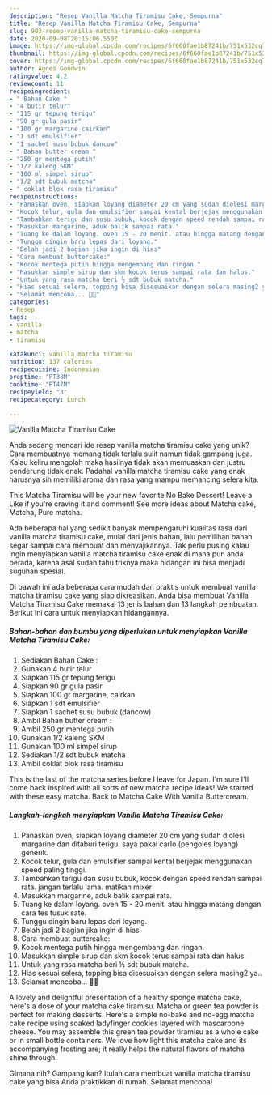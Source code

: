 ```yaml
---
description: "Resep Vanilla Matcha Tiramisu Cake, Sempurna"
title: "Resep Vanilla Matcha Tiramisu Cake, Sempurna"
slug: 903-resep-vanilla-matcha-tiramisu-cake-sempurna
date: 2020-09-08T20:15:06.550Z
image: https://img-global.cpcdn.com/recipes/6f660fae1b87241b/751x532cq70/vanilla-matcha-tiramisu-cake-foto-resep-utama.jpg
thumbnail: https://img-global.cpcdn.com/recipes/6f660fae1b87241b/751x532cq70/vanilla-matcha-tiramisu-cake-foto-resep-utama.jpg
cover: https://img-global.cpcdn.com/recipes/6f660fae1b87241b/751x532cq70/vanilla-matcha-tiramisu-cake-foto-resep-utama.jpg
author: Agnes Goodwin
ratingvalue: 4.2
reviewcount: 11
recipeingredient:
- " Bahan Cake "
- "4 butir telur"
- "115 gr tepung terigu"
- "90 gr gula pasir"
- "100 gr margarine cairkan"
- "1 sdt emulsifier"
- "1 sachet susu bubuk dancow"
- " Bahan butter cream "
- "250 gr mentega putih"
- "1/2 kaleng SKM"
- "100 ml simpel sirup"
- "1/2 sdt bubuk matcha"
- " coklat blok rasa tiramisu"
recipeinstructions:
- "Panaskan oven, siapkan loyang diameter 20 cm yang sudah diolesi margarine dan ditaburi terigu. saya pakai carlo (pengoles loyang) generik."
- "Kocok telur, gula dan emulsifier sampai kental berjejak menggunakan speed paling tinggi."
- "Tambahkan terigu dan susu bubuk, kocok dengan speed rendah sampai rata. jangan terlalu lama. matikan mixer"
- "Masukkan margarine, aduk balik sampai rata."
- "Tuang ke dalam loyang. oven 15 - 20 menit. atau hingga matang dengan cara tes tusuk sate."
- "Tunggu dingin baru lepas dari loyang."
- "Belah jadi 2 bagian jika ingin di hias"
- "Cara membuat buttercake:"
- "Kocok mentega putih hingga mengembang dan ringan."
- "Masukkan simple sirup dan skm kocok terus sampai rata dan halus."
- "Untuk yang rasa matcha beri ½ sdt bubuk matcha."
- "Hias sesuai selera, topping bisa disesuaikan dengan selera masing2 ya.."
- "Selamat mencoba... 🤗🤗"
categories:
- Resep
tags:
- vanilla
- matcha
- tiramisu

katakunci: vanilla matcha tiramisu 
nutrition: 137 calories
recipecuisine: Indonesian
preptime: "PT38M"
cooktime: "PT47M"
recipeyield: "3"
recipecategory: Lunch

---
```



![Vanilla Matcha Tiramisu Cake](https://img-global.cpcdn.com/recipes/6f660fae1b87241b/751x532cq70/vanilla-matcha-tiramisu-cake-foto-resep-utama.jpg)

Anda sedang mencari ide resep vanilla matcha tiramisu cake yang unik? Cara membuatnya memang tidak terlalu sulit namun tidak gampang juga. Kalau keliru mengolah maka hasilnya tidak akan memuaskan dan justru cenderung tidak enak. Padahal vanilla matcha tiramisu cake yang enak harusnya sih memiliki aroma dan rasa yang mampu memancing selera kita.

This Matcha Tiramisu will be your new favorite No Bake Dessert! Leave a Like if you&#39;re craving it and comment! See more ideas about Matcha cake, Matcha, Pure matcha.

Ada beberapa hal yang sedikit banyak mempengaruhi kualitas rasa dari vanilla matcha tiramisu cake, mulai dari jenis bahan, lalu pemilihan bahan segar sampai cara membuat dan menyajikannya. Tak perlu pusing kalau ingin menyiapkan vanilla matcha tiramisu cake enak di mana pun anda berada, karena asal sudah tahu triknya maka hidangan ini bisa menjadi suguhan spesial.


Di bawah ini ada beberapa cara mudah dan praktis untuk membuat vanilla matcha tiramisu cake yang siap dikreasikan. Anda bisa membuat Vanilla Matcha Tiramisu Cake memakai 13 jenis bahan dan 13 langkah pembuatan. Berikut ini cara untuk menyiapkan hidangannya.

<!--inarticleads1-->

##### Bahan-bahan dan bumbu yang diperlukan untuk menyiapkan Vanilla Matcha Tiramisu Cake:

1. Sediakan  Bahan Cake :
1. Gunakan 4 butir telur
1. Siapkan 115 gr tepung terigu
1. Siapkan 90 gr gula pasir
1. Siapkan 100 gr margarine, cairkan
1. Siapkan 1 sdt emulsifier
1. Siapkan 1 sachet susu bubuk (dancow)
1. Ambil  Bahan butter cream :
1. Ambil 250 gr mentega putih
1. Gunakan 1/2 kaleng SKM
1. Gunakan 100 ml simpel sirup
1. Sediakan 1/2 sdt bubuk matcha
1. Ambil  coklat blok rasa tiramisu


This is the last of the matcha series before I leave for Japan. I&#39;m sure I&#39;ll come back inspired with all sorts of new matcha recipe ideas! We started with these easy matcha. Back to Matcha Cake With Vanilla Buttercream. 

<!--inarticleads2-->

##### Langkah-langkah menyiapkan Vanilla Matcha Tiramisu Cake:

1. Panaskan oven, siapkan loyang diameter 20 cm yang sudah diolesi margarine dan ditaburi terigu. saya pakai carlo (pengoles loyang) generik.
1. Kocok telur, gula dan emulsifier sampai kental berjejak menggunakan speed paling tinggi.
1. Tambahkan terigu dan susu bubuk, kocok dengan speed rendah sampai rata. jangan terlalu lama. matikan mixer
1. Masukkan margarine, aduk balik sampai rata.
1. Tuang ke dalam loyang. oven 15 - 20 menit. atau hingga matang dengan cara tes tusuk sate.
1. Tunggu dingin baru lepas dari loyang.
1. Belah jadi 2 bagian jika ingin di hias
1. Cara membuat buttercake:
1. Kocok mentega putih hingga mengembang dan ringan.
1. Masukkan simple sirup dan skm kocok terus sampai rata dan halus.
1. Untuk yang rasa matcha beri ½ sdt bubuk matcha.
1. Hias sesuai selera, topping bisa disesuaikan dengan selera masing2 ya..
1. Selamat mencoba... 🤗🤗


A lovely and delightful presentation of a healthy sponge matcha cake, here&#39;s a dose of your matcha cake tiramisu. Matcha or green tea powder is perfect for making desserts. Here&#39;s a simple no-bake and no-egg matcha cake recipe using soaked ladyfinger cookies layered with mascarpone cheese. You may assemble this green tea powder tiramisu as a whole cake or in small bottle containers. We love how light this matcha cake and its accompanying frosting are; it really helps the natural flavors of matcha shine through. 

Gimana nih? Gampang kan? Itulah cara membuat vanilla matcha tiramisu cake yang bisa Anda praktikkan di rumah. Selamat mencoba!
